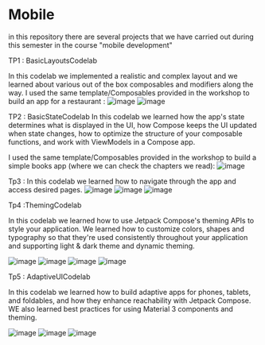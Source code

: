 # Mobile

in this repository there are several projects that we have carried out during this semester in the course "mobile development"

TP1 : BasicLayoutsCodelab

In this codelab we implemented a  realistic and complex layout and we learned about various out of the box composables and modifiers along the way. 
I used the same template/Composables provided in the workshop to build an app for a restaurant :
![image](https://github.com/AzizCh8/MobileCR/assets/84592552/c33c8014-1a8c-4676-8288-bcde8b14feec)
![image](https://github.com/AzizCh8/MobileCR/assets/84592552/451552a0-a073-49bd-8f78-2aa76b965678)


TP2 : BasicStateCodelab
In this codelab we learned how the app's state determines what is displayed in the UI, how Compose keeps the UI updated when state changes, how to optimize the structure of your composable functions, and work with ViewModels in a Compose app.

I used the same template/Composables provided in the workshop to build a simple books app (where we can check the chapters we read):
![image](https://github.com/AzizCh8/MobileCR/assets/84592552/2df18520-4dba-46ec-a7f8-26a14a7d31d9)



Tp3 : In this codelab we learned how to navigate through the app and access desired pages.
![image](https://github.com/AzizCh8/MobileCR/assets/84592552/75cde7fe-4bdb-4bd3-854e-d9c619967e4f)
![image](https://github.com/AzizCh8/MobileCR/assets/84592552/a39c1832-03ee-43b9-92db-0bd875be5481)
![image](https://github.com/AzizCh8/MobileCR/assets/84592552/95e59360-a4fd-43c8-8707-500512014cd0)





Tp4 :ThemingCodelab

In this codelab we learned how to use Jetpack Compose's theming APIs to style your application. We learned how to customize colors, shapes and typography so that they're used consistently throughout your application and supporting light & dark theme and dynamic theming.

![image](https://github.com/AzizCh8/MobileCR/assets/84592552/345194ae-cac7-4c56-8b58-991e7643e676)
![image](https://github.com/AzizCh8/MobileCR/assets/84592552/aa8083fd-d106-4621-9030-76cd1145554c)
![image](https://github.com/AzizCh8/MobileCR/assets/84592552/d214b7be-b6bb-42f8-a3da-59b5a6ebf50d)
![image](https://github.com/AzizCh8/MobileCR/assets/84592552/37d051f5-4990-4fa7-9ee6-e8c15a17febc)



Tp5 : AdaptiveUICodelab

In this codelab we learned how to build adaptive apps for phones, tablets, and foldables, and how they enhance reachability with Jetpack Compose. WE also learned best practices for using Material 3 components and theming.

![image](https://github.com/AzizCh8/MobileCR/assets/84592552/99b0e45c-2590-4610-bfe6-91dce238a8f7)
![image](https://github.com/AzizCh8/MobileCR/assets/84592552/eb67ead4-f1a2-4910-addd-26f1358b0770)
![image](https://github.com/AzizCh8/MobileCR/assets/84592552/7b19e801-f6a3-486b-85c4-8bb9d6590d3b)














